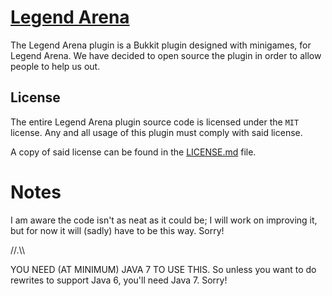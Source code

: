 # [Legend Arena](http://thenamedev.net/legendarena/) 

The Legend Arena plugin is a Bukkit plugin designed with minigames, for Legend Arena.
We have decided to open source the plugin in order to allow people to help us out.

License
----

The entire Legend Arena plugin source code is licensed under the `MIT` license. Any and all usage of this plugin
must comply with said license.

A copy of said license can be found in the [LICENSE.md](https://github.com/TheNameDev/LegendArena/blob/master/LICENSE.md) file.

Notes
====

I am aware the code isn't as neat as it could be; I will work on improving it, but for now it will (sadly) have to be this way. Sorry!

//.\\\\

YOU NEED (AT MINIMUM) JAVA 7 TO USE THIS. So unless you want to do rewrites to support Java 6, you'll need Java 7. Sorry!